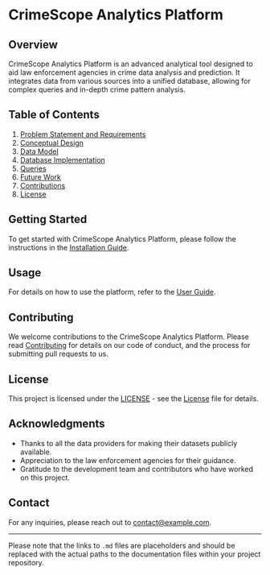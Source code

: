 # CrimeScope Analytics Platform

## Overview

CrimeScope Analytics Platform is an advanced analytical tool designed to aid law enforcement agencies in crime data analysis and prediction. It integrates data from various sources into a unified database, allowing for complex queries and in-depth crime pattern analysis.

## Table of Contents

1. [Problem Statement and Requirements](Problem_Statement_and_Requirements.md)
2. [Conceptual Design](Conceptual_Design.md)
3. [Data Model](Data_Model.md)
4. [Database Implementation](Database_Implementation.md)
5. [Queries](Queries.md)
6. [Future Work](Future_Work.md)
7. [Contributions](Contributions.md)
8. [License](License.md)

## Getting Started

To get started with CrimeScope Analytics Platform, please follow the instructions in the [Installation Guide](docs/Installation_Guide.md).

## Usage

For details on how to use the platform, refer to the [User Guide](docs/User_Guide.md).

## Contributing

We welcome contributions to the CrimeScope Analytics Platform. Please read [Contributing](docs/Contributions.md) for details on our code of conduct, and the process for submitting pull requests to us.

## License

This project is licensed under the [LICENSE](LICENSE.md) - see the [License](docs/License.md) file for details.

## Acknowledgments

* Thanks to all the data providers for making their datasets publicly available.
* Appreciation to the law enforcement agencies for their guidance.
* Gratitude to the development team and contributors who have worked on this project.

## Contact

For any inquiries, please reach out to [contact@example.com](mailto:contact@example.com).

---

Please note that the links to `.md` files are placeholders and should be replaced with the actual paths to the documentation files within your project repository.

